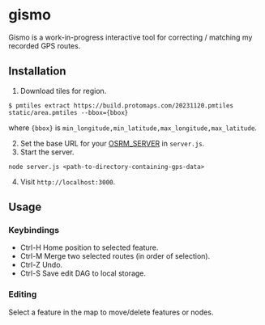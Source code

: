 # gismo

Gismo is a work-in-progress interactive tool for correcting / matching my recorded GPS routes.

## Installation

1. Download tiles for region.
```
$ pmtiles extract https://build.protomaps.com/20231120.pmtiles static/area.pmtiles --bbox={bbox}
```
where `{bbox}` is `min_longitude,min_latitude,max_longitude,max_latitude`.

2. Set the base URL for your [OSRM_SERVER](https://project-osrm.org/) in `server.js`.
3. Start the server.
```
node server.js <path-to-directory-containing-gps-data>
```
4. Visit `http://localhost:3000`.

## Usage

### Keybindings

 - Ctrl-H Home position to selected feature.
 - Ctrl-M Merge two selected routes (in order of selection).
 - Ctrl-Z Undo.
 - Ctrl-S Save edit DAG to local storage.
 
### Editing
 
Select a feature in the map to move/delete features or nodes.
